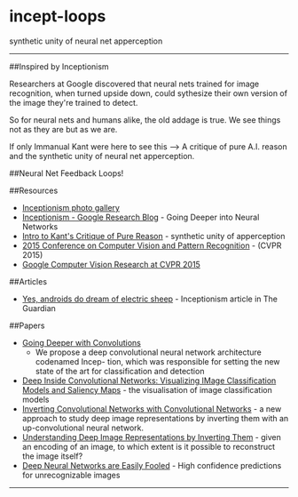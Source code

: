 # incept-loops
synthetic unity of neural net apperception 
______________________________________________

##Inspired by Inceptionism

Researchers at Google discovered that neural nets trained for image recognition, when turned upside down, could sythesize their own version of the image they're trained to detect.  

So for neural nets and humans alike, the old addage is true.  We see things not as they are but as we are.

If only Immanual Kant were here to see this -->  A critique of pure A.I. reason and the synthetic unity of neural net apperception.

##Neural Net Feedback Loops!


##Resources
- [Inceptionism photo gallery]
- [Inceptionism - Google Research Blog] - Going Deeper into Neural Networks
- [Intro to Kant's Critique of Pure Reason] - synthetic unity of apperception 
- [2015 Conference on Computer Vision and Pattern Recognition] - (CVPR 2015)
- [Google Computer Vision Research at CVPR 2015]

##Articles
- [Yes, androids do dream of electric sheep] - Inceptionism article in The Guardian

##Papers
- [Going Deeper with Convolutions]
     - We propose a deep convolutional neural network architecture codenamed Incep- tion, which was responsible for setting the new state of the art for classification and detection
- [Deep Inside Convolutional Networks: Visualizing IMage Classification Models and Saliency Maps] - the visualisation of image classification models
- [Inverting Convolutional Networks with Convolutional Networks] - a new approach to study deep image representations by inverting them with an up-convolutional neural network.
- [Understanding Deep Image Representations by Inverting Them] - given an encoding of an image, to which extent is it possible to reconstruct the image itself?
- [Deep Neural Networks are Easily Fooled] - High confidence predictions for unrecognizable images


____________________________________

[Inceptionism photo gallery]:https://photos.google.com/share/AF1QipPX0SCl7OzWilt9LnuQliattX4OUCj_8EP65_cTVnBmS1jnYgsGQAieQUc1VQWdgQ?key=aVBxWjhwSzg2RjJWLWRuVFBBZEN1d205bUdEMnhB
[Inceptionism - Google Research Blog]:http://googleresearch.blogspot.com/2015/06/inceptionism-going-deeper-into-neural.html
[Going Deeper with Convolutions]:http://arxiv.org/pdf/1409.4842.pdf
[Deep Inside Convolutional Networks: Visualizing IMage Classification Models and Saliency Maps]:http://arxiv.org/pdf/1312.6034v2.pdf
[Inverting Convolutional Networks with Convolutional Networks]:http://arxiv.org/pdf/1506.02753.pdf
[Understanding Deep Image Representations by Inverting Them]:http://arxiv.org/pdf/1412.0035v1.pdf
[Deep Neural Networks are Easily Fooled]:http://arxiv.org/pdf/1412.1897v4.pdf
[Intro to Kant's Critique of Pure Reason]:https://youtu.be/1s5PtRdpl6A
[2015 Conference on Computer Vision and Pattern Recognition]:http://www.pamitc.org/cvpr15/
[Google Computer Vision Research at CVPR 2015]:http://googleresearch.blogspot.com/2015/06/google-computer-vision-research-at-cvpr.html
[Yes, androids do dream of electric sheep]:http://www.theguardian.com/technology/2015/jun/18/google-image-recognition-neural-network-androids-dream-electric-sheep
